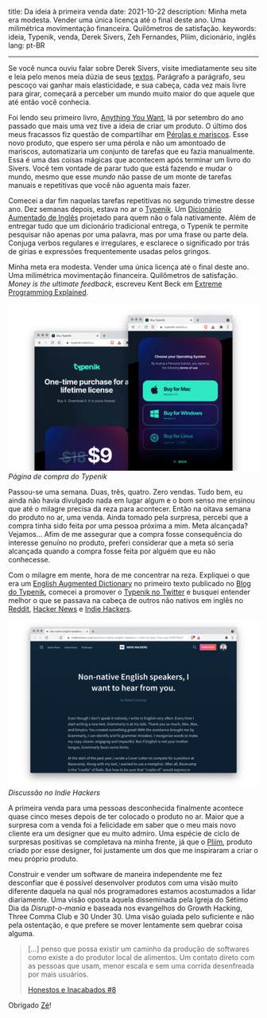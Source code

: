 title: Da ideia à primeira venda
date: 2021-10-22
description: Minha meta era modesta. Vender uma única licença até o final deste ano. Uma milimétrica movimentação financeira. Quilômetros de satisfação.
keywords: ideia, Typenik, venda, Derek Sivers, Zeh Fernandes, Pliim, dicionário, inglês
lang: pt-BR

---

Se você nunca ouviu falar sobre Derek Sivers, visite imediatamente seu site e leia pelo menos meia dúzia de seus [textos](https://sive.rs/blog). Parágrafo a parágrafo, seu pescoço vai ganhar mais elasticidade, e sua cabeça, cada vez mais livre para girar, começará a perceber um mundo muito maior do que aquele que até então você conhecia.

Foi lendo seu primeiro livro, [Anything You Want](https://www.amazon.com.br/Anything-You-Want-Lessons-Entrepreneur/dp/0241209048), lá por setembro do ano passado que mais uma vez tive a ideia de criar um produto. O último dos meus fracassos fiz questão de compartilhar em [Pérolas e mariscos](../perolas-e-mariscos/). Esse novo produto, que espero ser uma pérola e não um amontoado de mariscos, automatizaria um conjunto de tarefas que eu fazia manualmente. Essa é uma das coisas mágicas que acontecem após terminar um livro do Sivers. Você tem vontade de parar tudo que está fazendo e mudar o mundo, mesmo que esse *mundo* não passe de um monte de tarefas manuais e repetitivas que você não aguenta mais fazer.

Comecei a dar fim naquelas tarefas repetitivas no segundo trimestre desse ano. Dez semanas depois, estava no ar o [Typenik](https://typenik.com/). Um [Dicionário Aumentado de Inglês](../porque-criei-um-dicionario-aumentado-de-ingles/) projetado para quem não o fala nativamente. Além de entregar tudo que um dicionário tradicional entrega, o Typenik te permite pesquisar não apenas por uma palavra, mas por uma frase ou parte dela. Conjuga verbos regulares e irregulares, e esclarece o significado por trás de gírias e expressões frequentemente usadas pelos gringos.

Minha meta era modesta. Vender uma única licença até o final deste ano. Uma milimétrica movimentação financeira. Quilômetros de satisfação. *Money is the ultimate feedback*, escreveu Kent Beck em [Extreme Programming Explained](https://www.amazon.com/-/es/gp/product/0321278658).

![Página de compra do Typenik](../../images/typenik-checkout-page.png)  
_Página de compra do Typenik_

Passou-se uma semana. Duas, três, quatro. Zero vendas. Tudo bem, eu ainda não havia divulgado nada em lugar algum e o bom senso me ensinou que até o milagre precisa da reza para acontecer. Então na oitava semana do produto no ar, uma venda. Ainda tomado pela surpresa, percebi que a compra tinha sido feita por uma pessoa próxima a mim. Meta alcançada? Vejamos... Afim de me assegurar que a compra fosse consequência do interesse genuíno no produto, preferi considerar que a meta só seria alcançada quando a compra fosse feita por alguém que eu não conhecesse.

Com o milagre em mente, hora de me concentrar na reza. Expliquei o que era um [English Augmented Dictionary](https://typenik.com/blog/what-is-an-english-augmented-dictionary/) no primeiro texto publicado no [Blog do Typenik](https://typenik.com/blog/), comecei a promover o [Typenik no Twitter](https://twitter.com/typenik) e busquei entender melhor o que se passava na cabeça de outros não nativos em inglês no [Reddit](https://www.reddit.com/r/EnglishLearning/comments/pupqbb/nonnative_english_speakers_i_want_to_hear_from_you/), [Hacker News](https://news.ycombinator.com/item?id=28646069#28646878) e [Indie Hackers](https://www.indiehackers.com/post/non-native-english-speakers-i-want-to-hear-from-you-07477fba11).

![Discussão no Indie Hackers](../../images/typenik-indie-hackers.png)  
_Discussão no Indie Hackers_

A primeira venda para uma pessoas desconhecida finalmente acontece quase cinco meses depois de ter colocado o produto no ar. Maior que a surpresa com a venda foi a felicidade em saber que o meu mais novo cliente era um designer que eu muito admiro. Uma espécie de ciclo de surpresas positivas se completava na minha frente, já que o [Pliim](https://pliim.app/), produto criado por esse designer, foi justamente um dos que me inspiraram a criar o meu próprio produto.

Construir e vender um software de maneira independente me fez desconfiar que é possível desenvolver produtos com uma visão muito diferente daquela na qual nós programadores estamos acostumados a lidar diariamente. Uma visão oposta àquela disseminada pela Igreja do Sétimo Dia da *Disrupt-o-mania* e baseada nos evangelhos do Growth Hacking, Three Comma Club e 30 Under 30. Uma visão guiada pelo suficiente e não pela ostentação, e que prefere se mover lentamente sem quebrar coisa alguma.

> [...] penso que possa existir um caminho da produção de softwares como existe a do produtor local de alimentos. Um contato direto com as pessoas que usam, menor escala e sem uma corrida desenfreada por mais usuários.
>
> [Honestos e Inacabados #8](https://buttondown.email/zehfernandes/archive/honestos-inacabados-8/)

Obrigado [Zé](https://twitter.com/zehf)!

